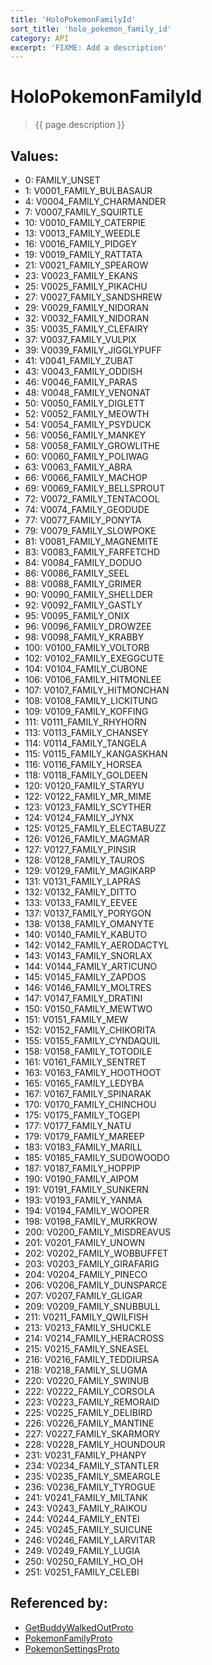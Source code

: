 ```yaml
---
title: 'HoloPokemonFamilyId'
sort_title: 'holo_pokemon_family_id'
category: API
excerpt: 'FIXME: Add a description'
---
```


[comment]: <> (THIS PART IS GENERATED - AKA DON'T EDIT THIS PART MANUALLY)

# HoloPokemonFamilyId

> {{ page.description }}

## Values:

- 0: FAMILY_UNSET
- 1: V0001_FAMILY_BULBASAUR
- 4: V0004_FAMILY_CHARMANDER
- 7: V0007_FAMILY_SQUIRTLE
- 10: V0010_FAMILY_CATERPIE
- 13: V0013_FAMILY_WEEDLE
- 16: V0016_FAMILY_PIDGEY
- 19: V0019_FAMILY_RATTATA
- 21: V0021_FAMILY_SPEAROW
- 23: V0023_FAMILY_EKANS
- 25: V0025_FAMILY_PIKACHU
- 27: V0027_FAMILY_SANDSHREW
- 29: V0029_FAMILY_NIDORAN
- 32: V0032_FAMILY_NIDORAN
- 35: V0035_FAMILY_CLEFAIRY
- 37: V0037_FAMILY_VULPIX
- 39: V0039_FAMILY_JIGGLYPUFF
- 41: V0041_FAMILY_ZUBAT
- 43: V0043_FAMILY_ODDISH
- 46: V0046_FAMILY_PARAS
- 48: V0048_FAMILY_VENONAT
- 50: V0050_FAMILY_DIGLETT
- 52: V0052_FAMILY_MEOWTH
- 54: V0054_FAMILY_PSYDUCK
- 56: V0056_FAMILY_MANKEY
- 58: V0058_FAMILY_GROWLITHE
- 60: V0060_FAMILY_POLIWAG
- 63: V0063_FAMILY_ABRA
- 66: V0066_FAMILY_MACHOP
- 69: V0069_FAMILY_BELLSPROUT
- 72: V0072_FAMILY_TENTACOOL
- 74: V0074_FAMILY_GEODUDE
- 77: V0077_FAMILY_PONYTA
- 79: V0079_FAMILY_SLOWPOKE
- 81: V0081_FAMILY_MAGNEMITE
- 83: V0083_FAMILY_FARFETCHD
- 84: V0084_FAMILY_DODUO
- 86: V0086_FAMILY_SEEL
- 88: V0088_FAMILY_GRIMER
- 90: V0090_FAMILY_SHELLDER
- 92: V0092_FAMILY_GASTLY
- 95: V0095_FAMILY_ONIX
- 96: V0096_FAMILY_DROWZEE
- 98: V0098_FAMILY_KRABBY
- 100: V0100_FAMILY_VOLTORB
- 102: V0102_FAMILY_EXEGGCUTE
- 104: V0104_FAMILY_CUBONE
- 106: V0106_FAMILY_HITMONLEE
- 107: V0107_FAMILY_HITMONCHAN
- 108: V0108_FAMILY_LICKITUNG
- 109: V0109_FAMILY_KOFFING
- 111: V0111_FAMILY_RHYHORN
- 113: V0113_FAMILY_CHANSEY
- 114: V0114_FAMILY_TANGELA
- 115: V0115_FAMILY_KANGASKHAN
- 116: V0116_FAMILY_HORSEA
- 118: V0118_FAMILY_GOLDEEN
- 120: V0120_FAMILY_STARYU
- 122: V0122_FAMILY_MR_MIME
- 123: V0123_FAMILY_SCYTHER
- 124: V0124_FAMILY_JYNX
- 125: V0125_FAMILY_ELECTABUZZ
- 126: V0126_FAMILY_MAGMAR
- 127: V0127_FAMILY_PINSIR
- 128: V0128_FAMILY_TAUROS
- 129: V0129_FAMILY_MAGIKARP
- 131: V0131_FAMILY_LAPRAS
- 132: V0132_FAMILY_DITTO
- 133: V0133_FAMILY_EEVEE
- 137: V0137_FAMILY_PORYGON
- 138: V0138_FAMILY_OMANYTE
- 140: V0140_FAMILY_KABUTO
- 142: V0142_FAMILY_AERODACTYL
- 143: V0143_FAMILY_SNORLAX
- 144: V0144_FAMILY_ARTICUNO
- 145: V0145_FAMILY_ZAPDOS
- 146: V0146_FAMILY_MOLTRES
- 147: V0147_FAMILY_DRATINI
- 150: V0150_FAMILY_MEWTWO
- 151: V0151_FAMILY_MEW
- 152: V0152_FAMILY_CHIKORITA
- 155: V0155_FAMILY_CYNDAQUIL
- 158: V0158_FAMILY_TOTODILE
- 161: V0161_FAMILY_SENTRET
- 163: V0163_FAMILY_HOOTHOOT
- 165: V0165_FAMILY_LEDYBA
- 167: V0167_FAMILY_SPINARAK
- 170: V0170_FAMILY_CHINCHOU
- 175: V0175_FAMILY_TOGEPI
- 177: V0177_FAMILY_NATU
- 179: V0179_FAMILY_MAREEP
- 183: V0183_FAMILY_MARILL
- 185: V0185_FAMILY_SUDOWOODO
- 187: V0187_FAMILY_HOPPIP
- 190: V0190_FAMILY_AIPOM
- 191: V0191_FAMILY_SUNKERN
- 193: V0193_FAMILY_YANMA
- 194: V0194_FAMILY_WOOPER
- 198: V0198_FAMILY_MURKROW
- 200: V0200_FAMILY_MISDREAVUS
- 201: V0201_FAMILY_UNOWN
- 202: V0202_FAMILY_WOBBUFFET
- 203: V0203_FAMILY_GIRAFARIG
- 204: V0204_FAMILY_PINECO
- 206: V0206_FAMILY_DUNSPARCE
- 207: V0207_FAMILY_GLIGAR
- 209: V0209_FAMILY_SNUBBULL
- 211: V0211_FAMILY_QWILFISH
- 213: V0213_FAMILY_SHUCKLE
- 214: V0214_FAMILY_HERACROSS
- 215: V0215_FAMILY_SNEASEL
- 216: V0216_FAMILY_TEDDIURSA
- 218: V0218_FAMILY_SLUGMA
- 220: V0220_FAMILY_SWINUB
- 222: V0222_FAMILY_CORSOLA
- 223: V0223_FAMILY_REMORAID
- 225: V0225_FAMILY_DELIBIRD
- 226: V0226_FAMILY_MANTINE
- 227: V0227_FAMILY_SKARMORY
- 228: V0228_FAMILY_HOUNDOUR
- 231: V0231_FAMILY_PHANPY
- 234: V0234_FAMILY_STANTLER
- 235: V0235_FAMILY_SMEARGLE
- 236: V0236_FAMILY_TYROGUE
- 241: V0241_FAMILY_MILTANK
- 243: V0243_FAMILY_RAIKOU
- 244: V0244_FAMILY_ENTEI
- 245: V0245_FAMILY_SUICUNE
- 246: V0246_FAMILY_LARVITAR
- 249: V0249_FAMILY_LUGIA
- 250: V0250_FAMILY_HO_OH
- 251: V0251_FAMILY_CELEBI

## Referenced by:

- [GetBuddyWalkedOutProto](../../messages/GetBuddyWalkedOutProto/)
- [PokemonFamilyProto](../../messages/PokemonFamilyProto/)
- [PokemonSettingsProto](../../messages/PokemonSettingsProto/)

[comment]: <> (YOU CAN EDIT AFTER THIS)
